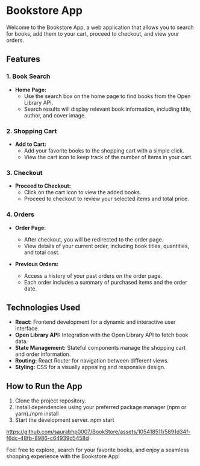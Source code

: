 # Bookstore App

Welcome to the Bookstore App, a web application that allows you to search for books, add them to your cart, proceed to checkout, and view your orders.

## Features

### 1. Book Search

- **Home Page:**
  - Use the search box on the home page to find books from the Open Library API.
  - Search results will display relevant book information, including title, author, and cover image.

### 2. Shopping Cart

- **Add to Cart:**
  - Add your favorite books to the shopping cart with a simple click.
  - View the cart icon to keep track of the number of items in your cart.

### 3. Checkout

- **Proceed to Checkout:**
  - Click on the cart icon to view the added books.
  - Proceed to checkout to review your selected items and total price.

### 4. Orders

- **Order Page:**
  - After checkout, you will be redirected to the order page.
  - View details of your current order, including book titles, quantities, and total cost.

- **Previous Orders:**
  - Access a history of your past orders on the order page.
  - Each order includes a summary of purchased items and the order date.

## Technologies Used

- **React:** Frontend development for a dynamic and interactive user interface.
- **Open Library API:** Integration with the Open Library API to fetch book data.
- **State Management:** Stateful components manage the shopping cart and order information.
- **Routing:** React Router for navigation between different views.
- **Styling:** CSS for a visually appealing and responsive design.

## How to Run the App

1. Clone the project repository.
2. Install dependencies using your preferred package manager (npm or yarn)./npm install
3. Start the development server. npm start


https://github.com/saurabhp0007/BookStore/assets/105418511/5891d34f-f6dc-48fb-8986-c64939d5458d




Feel free to explore, search for your favorite books, and enjoy a seamless shopping experience with the Bookstore App!
